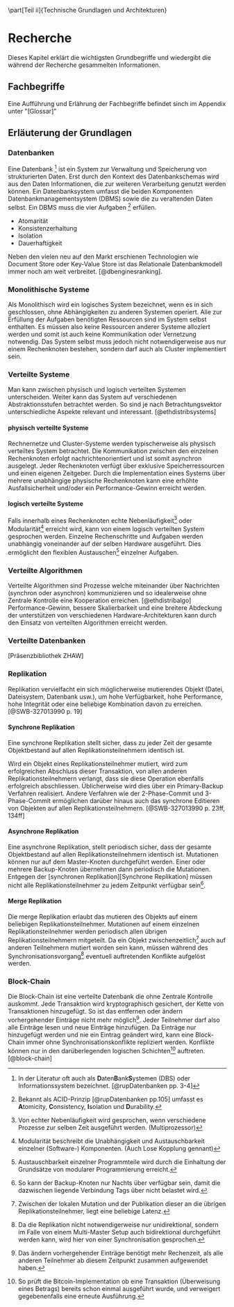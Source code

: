 <!-- Fachbegriffe, techn. Grundlagen -->


\part[Teil ii]{Technische Grundlagen und Architekturen}


# Recherche

Dieses Kapitel erklärt die wichtigsten Grundbegriffe und wiedergibt die während der Recherche gesammelten Informationen.


## Fachbegriffe
Eine Aufführung und Erlährung der Fachbegriffe befindet sinch im Appendix unter "[Glossar]"

## Erläuterung der Grundlagen
<!-- Ausführliche Einführung in die wichtigesten Themengebiete -->

### Datenbanken
Eine Datenbank [^Datenbanken_DBS] ist ein System zur Verwaltung und Speicherung von strukturierten Daten. Erst durch den Kontext des Datenbankschemas wird aus den Daten Informationen, die zur weiteren Verarbeitung genutzt werden können. Ein Datenbanksystem umfasst die beiden Komponenten Datenbankmanagementsystem (DBMS) sowie die zu veraltenden Daten selbst.
Ein DBMS muss die vier Aufgaben [^Datenbanken_ACID] erfüllen.

- Atomarität
- Konsistenzerhaltung
- Isolation
- Dauerhaftigkeit

Neben den vielen neu auf den Markt erschienen Technologien wie Document Store oder Key-Value Store ist das Relationale Datenbankmodell immer noch am weit verbreitet. [@dbenginesranking]. 


[^Datenbanken_DBS]: In der Literatur oft auch als **D**aten**B**ank**S**ystemen (DBS) oder Informationssystem bezeichnet. [@rupDatenbanken pp. 3-4]

[^Datenbanken_ACID]: Bekannt als ACID-Prinzip [@rupDatenbanken pp.105] umfasst es **A**tomicity, **C**onsistency, **I**solation und **D**urability. 


### Monolithische Systeme
Als Monolithisch wird ein logisches System bezeichnet, wenn es in sich geschlossen, ohne Abhängigkeiten zu anderen Systemen operiert. Alle zur Erfüllung der Aufgaben benötigten Ressourcen sind im System selbst enthalten. Es müssen also keine Ressourcen anderer Systeme alloziert werden und somit ist auch keine Kommunikation oder Vernetzung notwendig.
Das System selbst muss jedoch nicht notwendigerweise aus nur einem Rechenknoten bestehen, sondern darf auch als Cluster implementiert sein.

### Verteilte Systeme
Man kann zwischen physisch und logisch verteilten Systemen unterscheiden. Weiter kann das System auf verschiedenen Abstraktionsstufen betrachtet werden. So sind je nach Betrachtungsvektor unterschiedliche Aspekte relevant und interessant. [@ethdistribsystems]

#### physisch verteilte Systeme
Rechnernetze und Cluster-Systeme werden typischerweise als physisch verteiltes System betrachtet. Die Kommunikation zwischen den einzelnen Rechenknoten erfolgt nachrichtenorientiert und ist somit asynchron ausgelegt. Jeder Rechenknoten verfügt über exklusive Speicherressourcen und einen eigenen Zeitgeber.
Durch die Implementation eines Systems über mehrere unabhängige physische Rechenknoten kann eine erhöhte Ausfallsicherheit und/oder ein Performance-Gewinn erreicht werden.

#### logisch verteilte Systeme
Falls innerhalb eines Rechenknoten echte Nebenläufigkeit[^log_dist_system_nebenläufigkeit] oder Modularität[^log_dist_system_modularität] erreicht wird, kann von einem logisch verteilten System gesprochen werden. Einzelne Rechenschritte und Aufgaben werden unabhängig voneinander auf der selben Hardware ausgeführt. Dies ermöglicht den flexiblen Austauschen[^logic_dist_system_modularprogramming] einzelner Aufgaben.


[^log_dist_system_nebenläufigkeit]: Von echter Nebenläufigkeit wird gesprochen, wenn verschiedene Prozesse zur selben Zeit ausgeführt werden. (Multiprozessor)

[^log_dist_system_modularität]: Modularität beschreibt die Unabhängigkeit und Austauschbarkeit einzelner (Software-) Komponenten. (Auch Lose Kopplung gennant)

[^logic_dist_system_modularprogramming]: Austauschbarkeit einzelner Programmteile wird durch die Einhaltung der Grundsätze von modularer Programmierung erreicht.


### Verteilte Algorithmen
Verteilte Algorithmen sind Prozesse welche miteinander über Nachrichten (synchron oder asynchron) kommunizieren und so idealerweise ohne Zentrale Kontrolle eine Kooperation erreichen. [@ethdistribalgo]
Performance-Gewinn, bessere Skalierbarkeit und eine breitere Abdeckung der unterstützen von verschiedenen Hardware-Architekturen kann durch den Einsatz von verteilten Algorithmen erreicht werden.


### Verteilte Datenbanken
[Präsenzbibliothek ZHAW]

### Replikation
Replikation vervielfacht ein sich möglicherweise mutierendes Objekt (Datei, Dateisystem, Datenbank usw.), um hohe Verfügbarkeit, hohe Performance, hohe Integrität oder eine beliebige Kombination davon zu erreichen. [@SWB-327013990 p. 19]


#### Synchrone Replikation
Eine synchrone Replikation stellt sicher, dass zu jeder Zeit der gesamte Objektbestand auf allen Replikationsteilnehmern identisch ist.

Wird ein Objekt eines Replikationsteilnehmer mutiert, wird zum erfolgreichen Abschluss dieser Transaktion, von allen anderen Replikationsteilnehmern verlangt, dass sie diese Operation ebenfalls erfolgreich abschliessen. 
Üblicherweise wird dies über ein Primary-Backup Verfahren realisiert. Andere Verfahren wie der 2-Phase-Commit und 3-Phase-Commit ermöglichen darüber hinaus auch das synchrone Editieren von Objekten auf allen Replikationsteilnehmern. [@SWB-327013990 p. 23ff, 134ff]


#### Asynchrone Replikation
Eine asynchrone Replikation, stellt periodisch sicher, dass der gesamte Objektbestand auf allen Replikationsteilnehmern identisch ist. Mutationen können nur auf dem Master-Knoten durchgeführt werden. Einer oder mehrere Backup-Knoten übernehmen dann periodisch die Mutationen. 
Entgegen der [synchronen Replikation][Synchrone Replikation] müssen nicht alle Replikationsteilnehmer zu jedem Zeitpunkt verfügbar sein[^async_repl_bsp].

[^async_repl_bsp]: So kann der Backup-Knoten nur Nachts über verfügbar sein, damit die dazwischen liegende Verbindung Tags über nicht belastet wird.


#### Merge Replikation
<!-- Merge Konflikt beschreiben -->
Die merge Replikation erlaubt das mutieren des Objekts auf einem beliebigen Replikationsteilnehmer. 
Mutationen auf einem einzelnen Replikationsteilnehmer werden periodisch allen übrigen Replikationsteilnehmern mitgeteilt. Da ein Objekt zwischenzeitlich[^merge_repl_latenz] auch auf anderen Teilnehmern mutiert worden sein kann, müssen während des Synchronisationsvorgang[^merge_repl] eventuell auftretenden Konflikte aufgelöst werden.

[^merge_repl_latenz]: Zwischen der lokalen Mutation und der Publikation dieser an die übrigen Replikationsteilnehmer, liegt eine beliebige Latenz.

[^merge_repl]: Da die Replikation nicht notwendigerweise nur unidirektional, sondern im Falle von einem Multi-Master Setup auch bidirektional durchgeführt werden kann, wird hier von einer Synchronisation gesprochen.


### Block-Chain
Die Block-Chain ist eine verteilte Datenbank die ohne Zentrale Kontrolle auskommt. Jede Transaktion wird kryptographisch gesichert, der Kette von Transaktionen hinzugefügt. So ist das entfernen oder ändern vorhergehender Einträge nicht mehr möglich[^block_chani_proof_of_work]. Jeder Teilnehmer darf also alle Einträge lesen und neue Einträge hinzufügen. Da Einträge nur hinzugefügt werden und nie ein Eintrag geändert wird, kann eine Block-Chain immer ohne Synchronisationskonflikte repliziert werden. Konflikte können nur in den darüberlegenden logischen Schichten[^block_chain_logic_layer] auftreten. [@block-chain]

[^block_chani_proof_of_work]: Das ändern vorhergehender Einträge benötigt mehr Rechenzeit, als alle anderen Teilnehmer ab diesem Zeitpunkt zusammen aufgewendet haben.

[^block_chain_logic_layer]: So prüft die Bitcoin-Implementation ob eine Transaktion (Überweisung eines Betrags) bereits schon einmal ausgeführt wurde, und verweigert gegebenenfalls eine erneute Ausführung.